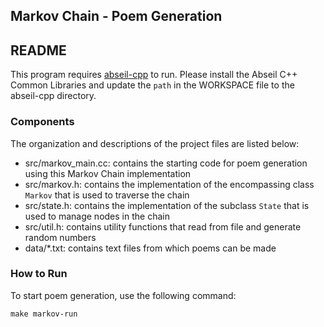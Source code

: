 ## Markov Chain - Poem Generation
## README

This program requires [abseil-cpp](https://github.com/abseil/abseil-cpp) to run.
Please install the Abseil C++ Common Libraries and update the `path` in the WORKSPACE file to the abseil-cpp directory.

### Components

The organization and descriptions of the project files are listed below:

- src/markov_main.cc: contains the starting code for poem generation using this Markov Chain implementation
- src/markov.h: contains the implementation of the encompassing class `Markov` that is used to traverse the chain
- src/state.h: contains the implementation of the subclass `State` that is used to manage nodes in the chain
- src/util.h: contains utility functions that read from file and generate random numbers
- data/\*.txt: contains text files from which poems can be made

### How to Run

To start poem generation, use the following command:

```
make markov-run
```
